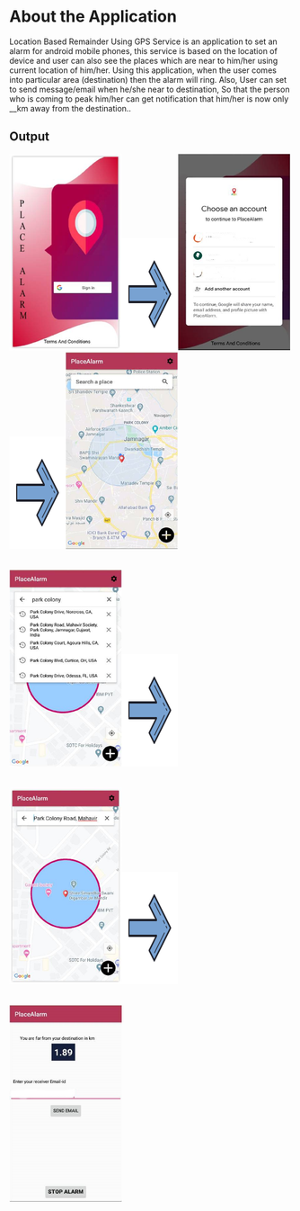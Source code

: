 About the Application
============

Location Based Remainder Using GPS Service is an application to set an alarm for android mobile phones, this service is based on the location of device and user can also see the places which are near to him/her using current location of him/her. Using this application, when the user comes into particular area (destination) then the alarm will ring. Also, User can set to send message/email when he/she near to destination, So that the person who is coming to peak him/her can get notification that him/her is now only __km away from the destination.. 

Output
------------------------------
<img src="https://github.com/YagnikBavishi/PlaceAlarm/blob/master/images/p1.jpg" width="200" height="350"/><img src="https://github.com/YagnikBavishi/PlaceAlarm/blob/master/images/arrow.png" width="100" height="200"/><img src="https://github.com/YagnikBavishi/PlaceAlarm/blob/master/images/p2_LI.jpg" width="200" height="350"/><img src="https://github.com/YagnikBavishi/PlaceAlarm/blob/master/images/arrow.png" width="100" height="200"/><img src="https://github.com/YagnikBavishi/PlaceAlarm/blob/master/images/p3.jpg" width="200" height="350"/><br><br><br><img src="https://github.com/YagnikBavishi/PlaceAlarm/blob/master/images/p4.jpg" width="200" height="350"/><img src="https://github.com/YagnikBavishi/PlaceAlarm/blob/master/images/arrow.png" width="100" height="200"/><br><br><br><img src="https://github.com/YagnikBavishi/PlaceAlarm/blob/master/images/p5.jpg" width="200" height="350"/><img src="https://github.com/YagnikBavishi/PlaceAlarm/blob/master/images/arrow.png" width="100" height="200"/><br><br><br><img src="https://github.com/YagnikBavishi/PlaceAlarm/blob/master/images/p6_LI.jpg" width="200" height="350"/>
        



        

